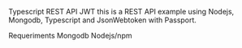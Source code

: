 Typescript REST API JWT
this is a REST API example using Nodejs, Mongodb, Typescript and JsonWebtoken with Passport.

Requeriments
Mongodb
Nodejs/npm
